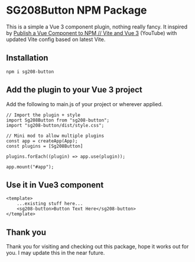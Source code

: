 # SG208Button NPM Package

This is a simple a Vue 3 component plugin, nothing really fancy. It inspired by [Publish a Vue Component to NPM // Vite and Vue 3](https://www.youtube.com/watch?v=5QV9wVc8c7g) (YouTube) with updated Vite config based on latest Vite.

## Installation

```
npm i sg208-button
```

## Add the plugin to your Vue 3 project

Add the following to main.js of your project or wherever applied.

```
// Import the plugin + style
import Sg208Button from "sg208-button";
import "sg208-button/dist/style.css";

// Mini mod to allow multiple plugins
const app = createApp(App);
const plugins = [Sg208Button]

plugins.forEach((plugin) => app.use(plugin));

app.mount("#app");
```

## Use it in Vue3 component

```
<template>
    ...existing stuff here...
    <sg208-button>Button Text Here</sg208-button>
</template>
```

## Thank you

Thank you for visiting and checking out this package, hope it works out for you. I may update this in the near future.
